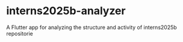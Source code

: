 # interns2025b-analyzer
A Flutter app for analyzing the structure and activity of interns2025b repositorie
